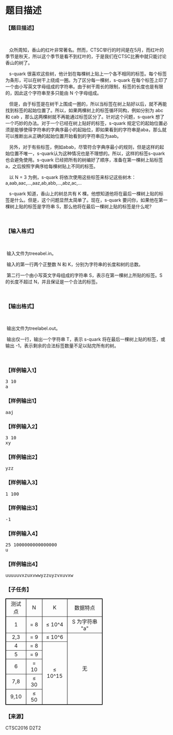 # 题目描述


<h3>
【题目描述】
</h3>
<p>
<br/>
</p>
<p>
   众所周知，香山的红叶非常著名。然而，CTSC举行的时间是在5月，而红叶的季节是秋天，所以这个季节是看不到红叶的，于是我们在CTSC比赛中就只能讨论香山的树了。
</p>
<p>
   s-quark 很喜欢这些树，他计划在每棵树上贴上一个各不相同的标签。每个标签为条形，可以在树干上绕成一圈。为了区分每一棵树，s-quark 在每个标签上印了一个由小写英文字母组成的字符串。由于树干周长的限制，标签的长度也是有限的，因此这个字符串至多只能由 N 个字母组成。
</p>
<p>
   但是，由于标签是在树干上围成一圈的，所以当标签在树上贴好以后，就不再能找到标签的起始位置了。所以，如果两棵树上的标签循环同构，例如分别为 abc 和 cab ，那么这两棵树就不再能通过标签区分了。针对这个问题，s-quark 想了一个巧妙的办法。对于一个已经在树上贴好的标签，s-quark 规定它的起始位置必须是能够使得字符串的字典序最小的起始位，即如果看到的字符串是aba，那么就可以推断出从正确的起始位置开始看到的字符串应为aab。
</p>
<p>
   另外，对于有些标签，例如abab，尽管符合字典序最小的规则，但是这样的起始位置不唯一，s-quark认为这种情况也是不理想的。所以，这样的标签s-quark 也会避免使用。s-quark 已经把所有的树编好了顺序，准备在第一棵树上贴标签a，之后按照字典序给每棵树贴上不同的标签。
</p>
<p>
   以 N = 3 为例，s-quark 将依次使用这些标签来标记这些树木：a,aab,aac,…,aaz,ab,abb,…,abz,ac,…
</p>
<p>
   s-quark 知道，香山上的树总共有 K 棵。他想知道他将在最后一棵树上贴的标签是什么。但是，这个问题显然太简单了。现在，s-quark 要问你，如果他在第一棵树上贴的标签是字符串 S，那么他将在最后一棵树上贴的标签是什么呢?
</p>
<p>
<br/>
</p>
<h3>
【输入格式】
</h3>
<p>
<br/>
</p>
<p>
 输入文件为treeabel.in。
</p>
<p>
 输入的第一行两个正整数 N 和 K，分别为字符串的长度和树的总数。
</p>
<p>
 第二行一个由小写英文字母组成的字符串 S，表示在第一棵树上所贴的标签。S 的长度不超过 N，并且保证是一个合法的标签。
</p>
<p>
<br/>
</p>
<h3>
【输出格式】
</h3>
<p>
<br/>
</p>
<p>
 输出文件为treelabel.out。
</p>
<p>
 输出仅一行，输出一个字符串 T，表示 s-quark 将在最后一棵树上贴的标签，或输出 -1，表示剩余的合法标签数量不足以贴完所有的树。
</p>
<p>
<br/>
</p>
<h3>
【样例输入1】
</h3>
<pre>3 10
a
</pre>
<h3>
【样例输出1】
</h3>
<pre>aaj
</pre>
<h3>
【样例输入2】
</h3>
<pre>3 10
xy
</pre>
<h3>
【样例输出2】
</h3>
<pre>yzz
</pre>
<h3>
【样例输入3】
</h3>
<pre>1 100
</pre>
<h3>
【样例输出3】
</h3>
<pre>-1
</pre>
<h3>
【样例输入4】
</h3>
<pre>25 1000000000000000
u
</pre>
<h3>
【样例输出4】
</h3>
<pre>uuuuuvxzuxvwwyzzuyzvxuvxw
</pre>
<h3>
【子任务】
</h3>
<p>
</p><table style="width:60%;" cellpadding="2" cellspacing="0" border="1" bordercolor="#000000">
<tbody>
<tr>
<td style="text-align:center;">
测试点
</td>
<td style="text-align:center;">
N
</td>
<td style="text-align:center;">
K
</td>
<td style="text-align:center;">
数据特点
</td>
</tr>
<tr>
<td style="text-align:center;">
1
</td>
<td style="text-align:center;">
= 8
</td>
<td style="text-align:center;">
≤ 10^4<br/>
</td>
<td style="text-align:center;">
S 为字符串 &#34;a&#34;<br/>
</td>
</tr>
<tr>
<td style="text-align:center;">
2,3
</td>
<td style="text-align:center;">
= 9
</td>
<td style="text-align:center;">
≤ 10^6<br/>
</td>
<td style="text-align:center;" rowspan="6">
无
</td>
</tr>
<tr>
<td style="text-align:center;">
4
</td>
<td style="text-align:center;">
= 8
</td>
<td style="text-align:center;" rowspan="5">
≤ 10^15<br/>
</td>
</tr>
<tr>
<td style="text-align:center;">
5
</td>
<td style="text-align:center;">
= 9
</td>
</tr>
<tr>
<td style="text-align:center;">
6
</td>
<td style="text-align:center;">
= 10
</td>
</tr>
<tr>
<td style="text-align:center;">
7,8
</td>
<td style="text-align:center;">
≤ 30<br/>
</td>
</tr>
<tr>
<td style="text-align:center;">
9,10
</td>
<td style="text-align:center;">
≤ 50<br/>
</td>
</tr>
</tbody>
</table>
<p></p>
<h3>
【来源】
</h3>
<p>
CTSC2016 D2T2
</p>
